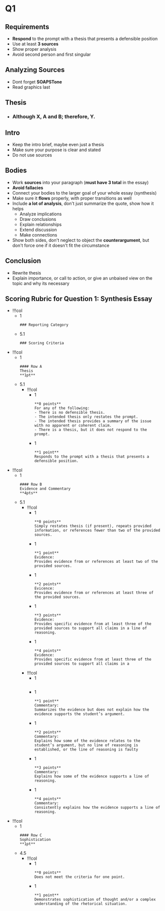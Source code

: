 # Q1
## Requirements
- **Respond** to the prompt with a thesis that presents a defensible position
- Use at least **3 sources**
- Show proper analysis
- Avoid second person and first singular

## Analyzing Sources
- Dont forget **SOAPSTone**
- Read graphics last

## Thesis
- ### Although **X**, **A** and **B**; therefore, **Y**.

## Intro
- Keep the intro brief, maybe even just a thesis
- Make sure your purpose is clear and stated
- Do not use sources

## Bodies
- Work **sources** into your paragraph (**must have 3 total** in the essay)
- **Avoid fallacies**
- Connect your bodies to the larger goal of your whole essay (synthesis)
- Make sure it **flows** properly, with proper transitions as well
- Include **a lot of analysis**, don't just summarize the quote, show how it helps
	- Analyze implications
	- Draw conclusions
	- Explain relationships
	- Extend discussion
	- Make connections 
- Show both sides, don't neglect to object the **counterargument**, but don't force one if it doesn't fit the circumstance

## Conclusion
- Rewrite thesis
- Explain importance, or call to action, or give an unbaised view on the topic and why its necessary

## Scoring Rubric for Question 1: Synthesis Essay
- !!!col
	- 1
		```col-md
		### Reporting Category
		```
	- 5.1
		```col-md
		### Scoring Criteria
		```
- !!!col
	- 1
		```col-md
		#### Row A
		Thesis
		**1pt**
		```
	- 5.1
		- !!!col
			- 1
				```col-md
				**0 points**
				For any of the following:
				- There is no defensible thesis.
				- The intended thesis only restates the prompt.
				- The intended thesis provides a summary of the issue with no apparent or coherent claim.
				- There is a thesis, but it does not respond to the prompt.
				```
			- 1
				```col-md
				**1 point**
				Responds to the prompt with a thesis that presents a defensible position.
				```
- !!!col
	- 1
		```col-md
		#### Row B
		Evidence and Commentary
		**4pts**
		```
	- 5.1
		- !!!col
			- 1
				```col-md
				**0 points**
				Simply restates thesis (if present), repeats provided information, or references fewer than two of the provided sources.
				```
			- 1
				```col-md
				**1 point**
				Evidence:
				Provides evidence from or references at least two of the provided sources.
				```
			- 1
				```col-md
				**2 points**
				Evicence:
				Provides evidence from or references at least three of the provided sources.
				```
			- 1
				```col-md
				**3 points**
				Evidence:
				Provides specific evidence from at least three of the provided sources to support all claims in a line of reasoning.
				```
			- 1
				```col-md
				**4 points**
				Evidence:
				Provides specific evidence from at least three of the provided sources to support all claims in a
				```
		- !!!col
			- 1
				```col-md
				```
			- 1
				```col-md
				**1 point**
				Commentary:
				Summarizes the evidence but does not explain how the evidence supports the student’s argument.
				```
			- 1
				```col-md
				**2 points**
				Commentary:
				Explains how some of the evidence relates to the student’s argument, but no line of reasoning is established, or the line of reasoning is faulty
				```
			- 1
				```col-md
				**3 points**
				Commentary:
				Explains how some of the evidence supports a line of reasoning.
				```
			- 1
				```col-md
				**4 points**
				Commentary:
				Consistently explains how the evidence supports a line of reasoning.
				```
- !!!col
	- 1
		```col-md
		#### Row C
		Sophistication 
		**1pt**
		```
	- 4.5
		- !!!col
			- 1
				```col-md
				**0 points**
				Does not meet the criteria for one point.
				```
			- 1
				```col-md
				**1 point**
				Demonstrates sophistication of thought and/or a complex understanding of the rhetorical situation.
				```